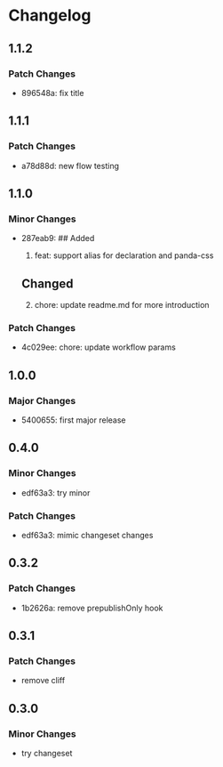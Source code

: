 # Changelog

## 1.1.2

### Patch Changes

- 896548a: fix title

## 1.1.1

### Patch Changes

- a78d88d: new flow testing

## 1.1.0

### Minor Changes

- 287eab9: ## Added

  1. feat: support alias for declaration and panda-css

  ## Changed

  2. chore: update readme.md for more introduction

### Patch Changes

- 4c029ee: chore: update workflow params

## 1.0.0

### Major Changes

- 5400655: first major release

## 0.4.0

### Minor Changes

- edf63a3: try minor

### Patch Changes

- edf63a3: mimic changeset changes

## 0.3.2

### Patch Changes

- 1b2626a: remove prepublishOnly hook

## 0.3.1

### Patch Changes

- remove cliff

## 0.3.0

### Minor Changes

- try changeset
